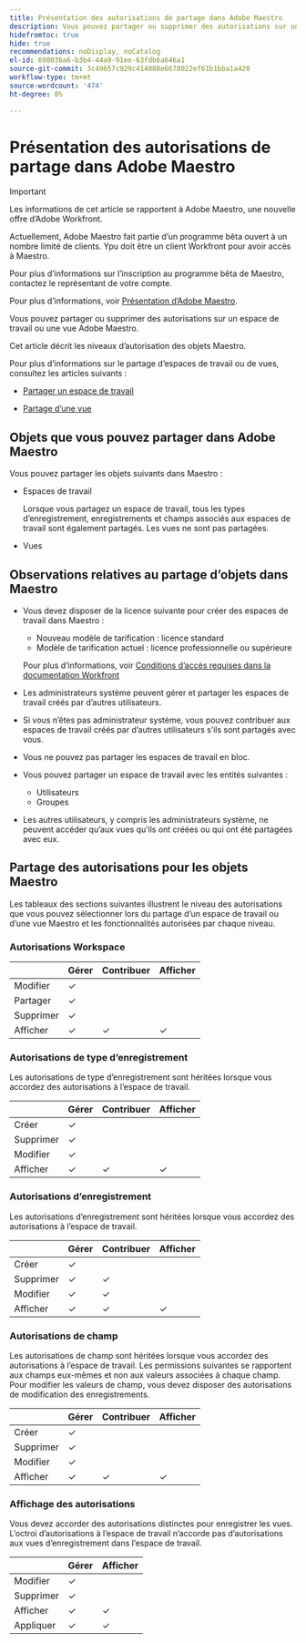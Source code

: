 ```yaml
---
title: Présentation des autorisations de partage dans Adobe Maestro
description: Vous pouvez partager ou supprimer des autorisations sur un espace de travail ou une vue Adobe Maestro.
hidefromtoc: true
hide: true
recommendations: noDisplay, noCatalog
el-id: 698036a6-b3b4-44a9-91ee-63fdb6a646a1
source-git-commit: 3c49657c929c414888e6678022ef61b1bba1a420
workflow-type: tm+mt
source-wordcount: '474'
ht-degree: 8%

---
```


<!--update the metadata with real things when making this public; also update the description with something like this: Not all users in the organization have the same access and permissions to use Adobe Maestro. This article describes the levels of access that users could have to Adobe Maestro. -->

<!--over time, this article should look like this one does: https://eperienceleague.adobe.com/docs/workfront/using/basics/grant-request-object-permissions/sharing-permissions-on-objects-overview.html?lang=en-->

<!-- *********add to TOC****************-->

# Présentation des autorisations de partage dans Adobe Maestro

>[!IMPORTANT]
>
>Les informations de cet article se rapportent à Adobe Maestro, une nouvelle offre d’Adobe Workfront.
>
>Actuellement, Adobe Maestro fait partie d’un programme bêta ouvert à un nombre limité de clients. Ypu doit être un client Workfront pour avoir accès à Maestro.
>
>Pour plus d’informations sur l’inscription au programme bêta de Maestro, contactez le représentant de votre compte.
>
>Pour plus d’informations, voir [Présentation d’Adobe Maestro](../maestro-overview.md).

Vous pouvez partager ou supprimer des autorisations sur un espace de travail ou une vue Adobe Maestro.

Cet article décrit les niveaux d’autorisation des objets Maestro.

Pour plus d’informations sur le partage d’espaces de travail ou de vues, consultez les articles suivants :

* [Partager un espace de travail](/help/quicksilver/maestro/access/share-workspaces.md)

* [Partage d’une vue](/help/quicksilver/maestro/access/share-views.md)

## Objets que vous pouvez partager dans Adobe Maestro

Vous pouvez partager les objets suivants dans Maestro :

* Espaces de travail

  Lorsque vous partagez un espace de travail, tous les types d’enregistrement, enregistrements et champs associés aux espaces de travail sont également partagés. Les vues ne sont pas partagées.

* Vues

## Observations relatives au partage d’objets dans Maestro

* Vous devez disposer de la licence suivante pour créer des espaces de travail dans Maestro :

   * Nouveau modèle de tarification : licence standard
   * Modèle de tarification actuel : licence professionnelle ou supérieure

  Pour plus d’informations, voir [Conditions d’accès requises dans la documentation Workfront](/help/quicksilver/administration-and-setup/add-users/access-levels-and-object-permissions/access-level-requirements-in-documentation.md)
* Les administrateurs système peuvent gérer et partager les espaces de travail créés par d’autres utilisateurs.
* Si vous n’êtes pas administrateur système, vous pouvez contribuer aux espaces de travail créés par d’autres utilisateurs s’ils sont partagés avec vous.
* Vous ne pouvez pas partager les espaces de travail en bloc.
* Vous pouvez partager un espace de travail avec les entités suivantes :
   * Utilisateurs
   * Groupes
* Les autres utilisateurs, y compris les administrateurs système, ne peuvent accéder qu’aux vues qu’ils ont créées ou qui ont été partagées avec eux.

## Partage des autorisations pour les objets Maestro

Les tableaux des sections suivantes illustrent le niveau des autorisations que vous pouvez sélectionner lors du partage d’un espace de travail ou d’une vue Maestro et les fonctionnalités autorisées par chaque niveau.

### Autorisations Workspace

|        | Gérer | Contribuer | Afficher |
|--------|--------|------------|-------|
| Modifier | ✓ |            |       |
| Partager | ✓ |            |       |
| Supprimer | ✓ |            |       |
| Afficher | ✓ | ✓ | ✓ |

### Autorisations de type d’enregistrement

Les autorisations de type d’enregistrement sont héritées lorsque vous accordez des autorisations à l’espace de travail.

|        | Gérer | Contribuer | Afficher |
|--------|--------|------------|-------|
| Créer | ✓ |            |       |
| Supprimer | ✓ |            |       |
| Modifier | ✓ |            |       |
| Afficher | ✓ | ✓ | ✓ |

### Autorisations d’enregistrement

Les autorisations d’enregistrement sont héritées lorsque vous accordez des autorisations à l’espace de travail.

|        | Gérer | Contribuer | Afficher |
|--------|--------|------------|-------|
| Créer | ✓ |            |       |
| Supprimer | ✓ | ✓ |       |
| Modifier | ✓ | ✓ |       |
| Afficher | ✓ | ✓ | ✓ |

### Autorisations de champ

Les autorisations de champ sont héritées lorsque vous accordez des autorisations à l’espace de travail.
Les permissions suivantes se rapportent aux champs eux-mêmes et non aux valeurs associées à chaque champ. Pour modifier les valeurs de champ, vous devez disposer des autorisations de modification des enregistrements.

|        | Gérer | Contribuer | Afficher |
|--------|--------|------------|-------|
| Créer | ✓ |            |       |
| Supprimer | ✓ |            |       |
| Modifier | ✓ |            |       |
| Afficher | ✓ | ✓ | ✓ |


### Affichage des autorisations

Vous devez accorder des autorisations distinctes pour enregistrer les vues. L’octroi d’autorisations à l’espace de travail n’accorde pas d’autorisations aux vues d’enregistrement dans l’espace de travail.

|        | Gérer | Afficher |
|--------|--------|-------|
| Modifier | ✓ |       |
| Supprimer | ✓ |       |
| Afficher | ✓ | ✓ |
| Appliquer | ✓ | ✓ |




<!--
<table>
  <tr>
   

   </td>
  </tr>
  <tr>
   <td>
   </td>
   <td>
   </td>
   <td><p><b>New: Standard license</b></p> <p><b>Current: Worker or higher license</b></p></strong>
   </td>
   <td><strong>Manage permissions</strong>
   </td>
   <td><strong>Contribute permissions</strong>
   </td>
   <td><strong>View permissions</strong>
   </td>
  </tr>
  <tr>
   <td><strong>Create</strong>
   </td>
   <td rowspan="5" ><strong>Workspace</strong>
   </td>
   <td>✓
   </td>
   <td>✓
   </td>
   <td>
   </td>
   <td>
   </td>
  </tr>
  <tr>
   <td><strong>Delete</strong>
   </td>
   <td>✓
   </td>
   <td>✓
   </td>
   <td>
   </td>
   <td>
   </td>
  </tr>
  <tr>
   <td><strong>Share</strong>
   </td>
   <td>✓
   </td>
   <td>✓
   </td>
   <td>
   </td>
   <td>
   </td>
  </tr>
  <tr>
   <td><strong>Edit</strong>
   </td>
   <td>✓
   </td>
   <td>✓
   </td>
   <td>
   </td>
   <td>
   </td>
  </tr>
  <tr>
   <td><strong>View</strong>
   </td>
   <td>✓
   </td>
   <td>✓
   </td>
   <td>✓
   </td>
   <td>✓
   </td>
  </tr>
  <tr>
   <td><strong>Create/delete</strong>
   </td>
   <td rowspan="3" ><strong>Record Type*</strong>
   </td>
   <td>✓
   </td>
   <td>✓
   </td>
   <td>
   </td>
   <td>
   </td>
  </tr>
  <tr>
   <td><strong>Edit</strong>
   </td>
   <td>✓
   </td>
   <td>✓
   </td>
   <td>
   </td>
   <td>
   </td>
  </tr>
  <tr>
   <td><strong>View</strong>
   </td>
   <td>✓
   </td>
   <td>✓
   </td>
   <td>✓
   </td>
   <td>✓
   </td>
  </tr>
  <tr>
   <td><strong>Create/delete</strong>
   </td>
   <td rowspan="3" ><strong>Record*</strong>
   </td>
   <td>✓
   </td>
   <td>✓
   </td>
   <td>✓
   </td>
   <td>
   </td>
  </tr>
  <tr>
   <td><strong>Edit</strong>
   </td>
   <td>✓
   </td>
   <td>✓
   </td>
   <td>✓
   </td>
   <td>
   </td>
  </tr>
  <tr>
   <td><strong>View</strong>
   </td>
   <td>✓
   </td>
   <td>✓
   </td>
   <td>✓
   </td>
   <td>✓
   </td>
  </tr>
  <tr>
   <tr>
   <td><strong>Create</strong>
   </td>
   <td rowspan="5" ><strong>View</strong>
   </td>
   <td>✓
   </td>
   <td>✓
   </td>
   <td>
   </td>
   <td>
   </td>
  </tr>
  <tr>
   <td><strong>Delete</strong>
   </td>
   <td>✓
   </td>
   <td>✓
   </td>
   <td>
   </td>
   <td>
   </td>
  </tr>
  <tr>
   <td><strong>Share</strong>
   </td>
   <td>✓
   </td>
   <td>✓
   </td>
   <td>
   </td>
   <td>
   </td>
  </tr>
  <tr>
   <td><strong>Edit</strong>
   </td>
   <td>✓
   </td>
   <td>✓
   </td>
   <td>
   </td>
   <td>
   </td>
  </tr>
  <tr>
   <td><strong>View</strong>
   </td>
   <td>✓
   </td>
   <td>✓
   </td>
   <td>
   </td>
   <td>✓
   </td>
  </tr>

<tr>
   <td><strong>Create/delete</strong>
   </td>
   <td rowspan="3" ><strong>Fields*</strong>
   </td>
   <td>✓
   </td>
   <td>✓
   </td>
   <td>✓
   </td>
   <td>
   </td>
  </tr>
  <tr>
   <td><strong>Edit</strong>
   </td>
   <td>✓
   </td>
   <td>✓
   </td>
   <td>
   </td>
   <td>
   </td>
  </tr>
  <tr>
   <td><strong>View</strong>
   </td>
   <td>✓
   </td>
   <td>✓
   </td>
   <td>✓
   </td>
   <td>✓
   </td>
  </tr>



</table>

*Record types, records, and fields inherit permissions from the Workspace. -->



